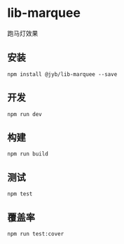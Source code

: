 # lib-marquee

跑马灯效果

## 安装

```shell
npm install @jyb/lib-marquee --save
```

## 开发

```shell
npm run dev
```

## 构建

```shell
npm run build
```

## 测试

```shell
npm test
```

## 覆盖率

```shell
npm run test:cover
```
